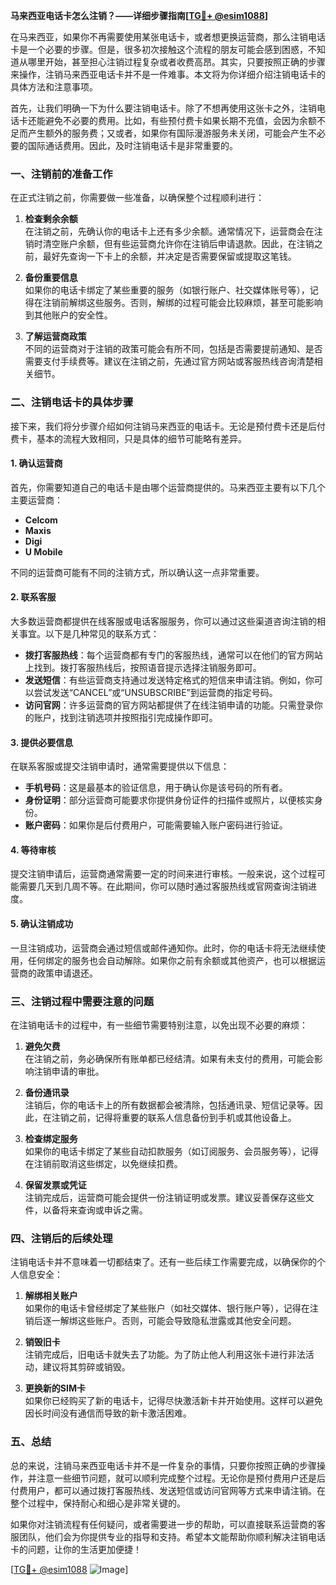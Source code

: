 **马来西亚电话卡怎么注销？——详细步骤指南[[TG💪+ @esim1088](https://t.me/s/esim1088)]**

在马来西亚，如果你不再需要使用某张电话卡，或者想更换运营商，那么注销电话卡是一个必要的步骤。但是，很多初次接触这个流程的朋友可能会感到困惑，不知道从哪里开始，甚至担心注销过程复杂或者收费高昂。其实，只要按照正确的步骤来操作，注销马来西亚电话卡并不是一件难事。本文将为你详细介绍注销电话卡的具体方法和注意事项。

首先，让我们明确一下为什么要注销电话卡。除了不想再使用这张卡之外，注销电话卡还能避免不必要的费用。比如，有些预付费卡如果长期不充值，会因为余额不足而产生额外的服务费；又或者，如果你有国际漫游服务未关闭，可能会产生不必要的国际通话费用。因此，及时注销电话卡是非常重要的。

### **一、注销前的准备工作**

在正式注销之前，你需要做一些准备，以确保整个过程顺利进行：

1. **检查剩余余额**  
   在注销之前，先确认你的电话卡上还有多少余额。通常情况下，运营商会在注销时清空账户余额，但有些运营商允许你在注销后申请退款。因此，在注销之前，最好先查询一下卡上的余额，并决定是否需要保留或提取这笔钱。

2. **备份重要信息**  
   如果你的电话卡绑定了某些重要的服务（如银行账户、社交媒体账号等），记得在注销前解绑这些服务。否则，解绑的过程可能会比较麻烦，甚至可能影响到其他账户的安全性。

3. **了解运营商政策**  
   不同的运营商对于注销的政策可能会有所不同，包括是否需要提前通知、是否需要支付手续费等。建议在注销之前，先通过官方网站或客服热线咨询清楚相关细节。

### **二、注销电话卡的具体步骤**

接下来，我们将分步骤介绍如何注销马来西亚的电话卡。无论是预付费卡还是后付费卡，基本的流程大致相同，只是具体的细节可能略有差异。

#### **1. 确认运营商**

首先，你需要知道自己的电话卡是由哪个运营商提供的。马来西亚主要有以下几个主要运营商：

- **Celcom**  
- **Maxis**  
- **Digi**  
- **U Mobile**  

不同的运营商可能有不同的注销方式，所以确认这一点非常重要。

#### **2. 联系客服**

大多数运营商都提供在线客服或电话客服服务，你可以通过这些渠道咨询注销的相关事宜。以下是几种常见的联系方式：

- **拨打客服热线**：每个运营商都有专门的客服热线，通常可以在他们的官方网站上找到。拨打客服热线后，按照语音提示选择注销服务即可。
- **发送短信**：有些运营商支持通过发送特定格式的短信来申请注销。例如，你可以尝试发送“CANCEL”或“UNSUBSCRIBE”到运营商的指定号码。
- **访问官网**：许多运营商的官方网站都提供了在线注销申请的功能。只需登录你的账户，找到注销选项并按照指引完成操作即可。

#### **3. 提供必要信息**

在联系客服或提交注销申请时，通常需要提供以下信息：

- **手机号码**：这是最基本的验证信息，用于确认你是该号码的所有者。
- **身份证明**：部分运营商可能要求你提供身份证件的扫描件或照片，以便核实身份。
- **账户密码**：如果你是后付费用户，可能需要输入账户密码进行验证。

#### **4. 等待审核**

提交注销申请后，运营商通常需要一定的时间来进行审核。一般来说，这个过程可能需要几天到几周不等。在此期间，你可以随时通过客服热线或官网查询注销进度。

#### **5. 确认注销成功**

一旦注销成功，运营商会通过短信或邮件通知你。此时，你的电话卡将无法继续使用，任何绑定的服务也会自动解除。如果你之前有余额或其他资产，也可以根据运营商的政策申请退还。

### **三、注销过程中需要注意的问题**

在注销电话卡的过程中，有一些细节需要特别注意，以免出现不必要的麻烦：

1. **避免欠费**  
   在注销之前，务必确保所有账单都已经结清。如果有未支付的费用，可能会影响注销申请的审批。

2. **备份通讯录**  
   注销后，你的电话卡上的所有数据都会被清除，包括通讯录、短信记录等。因此，在注销之前，记得将重要的联系人信息备份到手机或其他设备上。

3. **检查绑定服务**  
   如果你的电话卡绑定了某些自动扣款服务（如订阅服务、会员服务等），记得在注销前取消这些绑定，以免继续扣费。

4. **保留发票或凭证**  
   注销完成后，运营商可能会提供一份注销证明或发票。建议妥善保存这些文件，以备将来查询或申诉之需。

### **四、注销后的后续处理**

注销电话卡并不意味着一切都结束了。还有一些后续工作需要完成，以确保你的个人信息安全：

1. **解绑相关账户**  
   如果你的电话卡曾经绑定了某些账户（如社交媒体、银行账户等），记得在注销后逐一解绑这些账户。否则，可能会导致隐私泄露或其他安全问题。

2. **销毁旧卡**  
   注销完成后，旧电话卡就失去了功能。为了防止他人利用这张卡进行非法活动，建议将其剪碎或销毁。

3. **更换新的SIM卡**  
   如果你已经购买了新的电话卡，记得尽快激活新卡并开始使用。这样可以避免因长时间没有通信而导致的新卡激活困难。

### **五、总结**

总的来说，注销马来西亚电话卡并不是一件复杂的事情，只要你按照正确的步骤操作，并注意一些细节问题，就可以顺利完成整个过程。无论你是预付费用户还是后付费用户，都可以通过拨打客服热线、发送短信或访问官网等方式来申请注销。在整个过程中，保持耐心和细心是非常关键的。

如果你对注销流程有任何疑问，或者需要进一步的帮助，可以直接联系运营商的客服团队，他们会为你提供专业的指导和支持。希望本文能帮助你顺利解决注销电话卡的问题，让你的生活更加便捷！

[[TG💪+ @esim1088](https://t.me/s/esim1088) ![Image](https://i.postimg.cc/4NQfJmqS/Snipaste-2025-05-13-00-14-12.png)]